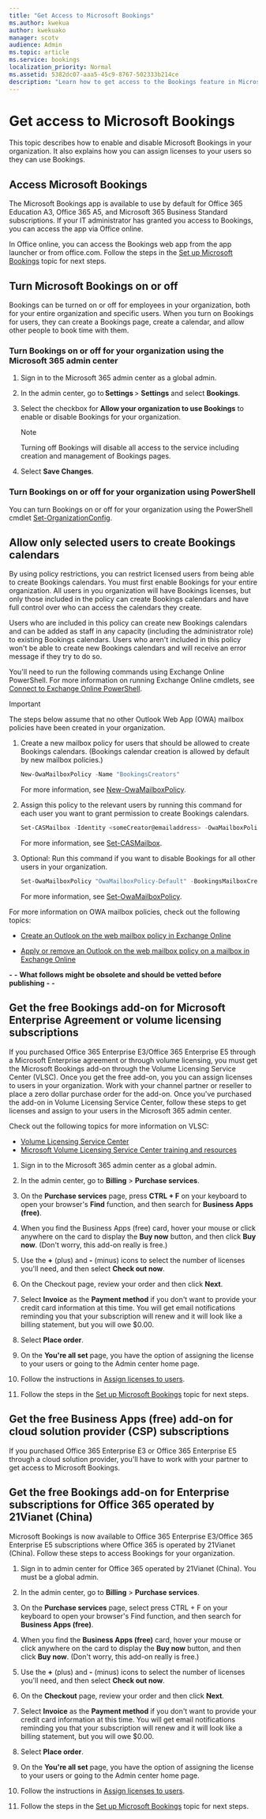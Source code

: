 ```yaml
---
title: "Get Access to Microsoft Bookings"
ms.author: kwekua
author: kwekuako
manager: scotv
audience: Admin
ms.topic: article
ms.service: bookings
localization_priority: Normal
ms.assetid: 5382dc07-aaa5-45c9-8767-502333b214ce
description: "Learn how to get access to the Bookings feature in Microsoft 365."
---
```


# Get access to Microsoft Bookings

This topic describes how to enable and disable Microsoft Bookings in your organization. It also explains how you can assign licenses to your users so they can use Bookings.

## Access Microsoft Bookings

The Microsoft Bookings app is available to use by default for Office 365 Education A3, Office 365 A5, and Microsoft 365 Business Standard subscriptions. If your IT administrator has granted you access to Bookings, you can access the app via Office online.

In Office online, you can access the Bookings web app from the app launcher or from office.com. Follow the steps in the [Set up Microsoft Bookings](set-up.md) topic for next steps.

## Turn Microsoft Bookings on or off

Bookings can be turned on or off for employees in your organization, both for your entire organization and specific users. When you turn on Bookings for users, they can create a Bookings page, create a calendar, and allow other people to book time with them.

### Turn Bookings on or off for your organization using the Microsoft 365 admin center

1. Sign in to the Microsoft 365 admin center as a global admin.

2. In the admin center, go to **Settings** > **Settings** and select **Bookings**.

3. Select the checkbox for **Allow your organization to use Bookings** to enable or disable Bookings for your organization.

   > [!NOTE]
   > Turning off Bookings will disable all access to the service including creation and management of Bookings pages.

4. Select **Save Changes**.

### Turn Bookings on or off for your organization using PowerShell

You can turn Bookings on or off for your organization using the PowerShell cmdlet [Set-OrganizationConfig](https://docs.microsoft.com/powershell/module/exchange/set-organizationconfig).

## Allow only selected users to create Bookings calendars

By using policy restrictions, you can restrict licensed users from being able to create Bookings calendars. You must first enable Bookings for your entire organization. All users in you organization will have Bookings licenses, but only those included in the policy can create Bookings calendars and have full control over who can access the calendars they create.

Users who are included in this policy can create new Bookings calendars and can be added as staff in any capacity (including the administrator role) to existing Bookings calendars. Users who aren't included in this policy won't be able to create new Bookings calendars and will receive an error message if they try to do so.

You'll need to run the following commands using Exchange Online PowerShell. For more information on running Exchange Online cmdlets, see [Connect to Exchange Online PowerShell](https://docs.microsoft.com/powershell/exchange/connect-to-exchange-online-powershell).

> [!IMPORTANT]
> The steps below assume that no other Outlook Web App (OWA) mailbox policies have been created in your organization.

1. Create a new mailbox policy for users that should be allowed to create Bookings calendars. (Bookings calendar creation is allowed by default by new mailbox policies.)

   ```PowerShell
   New-OwaMailboxPolicy -Name "BookingsCreators"
   ```

   For more information, see [New-OwaMailboxPolicy](https://docs.microsoft.com/powershell/module/exchange/new-owamailboxpolicy).

2. Assign this policy to the relevant users by running this command for each user you want to grant permission to create Bookings calendars.

   ```PowerShell
   Set-CASMailbox -Identity <someCreator@emailaddress> -OwaMailboxPolicy "BookingsCreators"
   ```

   For more information, see [Set-CASMailbox](https://docs.microsoft.com/powershell/module/exchange/set-casmailbox).

3. Optional: Run this command if you want to disable Bookings for all other users in your organization.

   ```PowerShell
   Set-OwaMailboxPolicy "OwaMailboxPolicy-Default" -BookingsMailboxCreationEnabled:$false
   ```

   For more information, see [Set-OwaMailboxPolicy](https://docs.microsoft.com/powershell/module/exchange/set-owamailboxpolicy).

For more information on OWA mailbox policies, check out the following topics:

- [Create an Outlook on the web mailbox policy in Exchange Online](https://docs.microsoft.com/exchange/clients-and-mobile-in-exchange-online/outlook-on-the-web/create-outlook-web-app-mailbox-policy)

- [Apply or remove an Outlook on the web mailbox policy on a mailbox in Exchange Online](https://docs.microsoft.com/exchange/clients-and-mobile-in-exchange-online/outlook-on-the-web/create-outlook-web-app-mailbox-policy)

**-**
**-**
**What follows might be obsolete and should be vetted before publishing**
**-**
**-**

## Get the free Bookings add-on for Microsoft Enterprise Agreement or volume licensing subscriptions

If you purchased Office 365 Enterprise E3/Office 365 Enterprise E5 through a Microsoft Enterprise agreement or through volume licensing, you must get the Microsoft Bookings add-on through the Volume Licensing Service Center (VLSC). Once you get the free add-on, you you can assign licenses to users in your organization. Work with your channel partner or reseller to place a zero dollar purchase order for the add-on. Once you've purchased the add-on in Volume Licensing Service Center, follow these steps to get licenses and assign to your users in the Microsoft 365 admin center.

Check out the following topics for more information on VLSC:

- [Volume Licensing Service Center](https://www.microsoft.com/Licensing/servicecenter/default.aspx)
- [Microsoft Volume Licensing Service Center training and resources](https://www.microsoft.com/licensing/existing-customer/vlsc-training-and-resources)

1. Sign in to the Microsoft 365 admin center as a global admin.

1. In the admin center, go to **Billing** \> **Purchase services**.

1. On the **Purchase services** page, press **CTRL + F** on your keyboard to open your browser's **Find** function, and then search for **Business Apps (free)**.

1. When you find the Business Apps (free) card, hover your mouse or click anywhere on the card to display the **Buy now** button, and then click **Buy now**. (Don't worry, this add-on really is free.)

1. Use the **+** (plus) and **-** (minus) icons to select the number of licenses you'll need, and then select **Check out now**.

1. On the Checkout page, review your order and then click **Next**.

1. Select **Invoice** as the **Payment method** if you don't want to provide your credit card information at this time. You will get email notifications reminding you that your subscription will renew and it will look like a billing statement, but you will owe $0.00.

1. Select **Place order**.

1. On the **You're all set** page, you have the option of assigning the license to your users or going to the Admin center home page.

1. Follow the instructions in [Assign licenses to users](https://docs.microsoft.com/microsoft-365/admin/manage/assign-licenses-to-users).

1. Follow the steps in the [Set up Microsoft Bookings](set-up.md) topic for next steps.

## Get the free Business Apps (free) add-on for cloud solution provider (CSP) subscriptions

If you purchased Office 365 Enterprise E3 or Office 365 Enterprise E5 through a cloud solution provider, you'll have to work with your partner to get access to Microsoft Bookings.

## Get the free Bookings add-on for Enterprise subscriptions for Office 365 operated by 21Vianet (China)

Microsoft Bookings is now available to Office 365 Enterprise E3/Office 365 Enterprise E5 subscriptions where Office 365 is operated by 21Vianet (China). Follow these steps to access Bookings for your organization.

1. Sign in to admin center for Office 365 operated by 21Vianet (China). You must be a global admin.

1. In the admin center, go to **Billing** \> **Purchase services**.

1. On the **Purchase services** page, select press CTRL + F on your keyboard to open your browser's Find function, and then search for **Business Apps (free)**.

1. When you find the **Business Apps (free)** card, hover your mouse or click anywhere on the card to display the **Buy now** button, and then click **Buy now**. (Don't worry, this add-on really is free.)

1. Use the **+** (plus) and **-** (minus) icons to select the number of licenses you'll need, and then select **Check out now**.

1. On the **Checkout** page, review your order and then click **Next**.

1. Select **Invoice** as the **Payment method** if you don't want to provide your credit card information at this time. You will get email notifications reminding you that your subscription will renew and it will look like a billing statement, but you will owe $0.00.

1. Select **Place order**.

1. On the **You're all set** page, you have the option of assigning the license to your users or going to the Admin center home page.

1. Follow the instructions in [Assign licenses to users](https://docs.microsoft.com/microsoft-365/admin/manage/assign-licenses-to-users).

1. Follow the steps in the [Set up Microsoft Bookings](set-up.md) topic for next steps.
